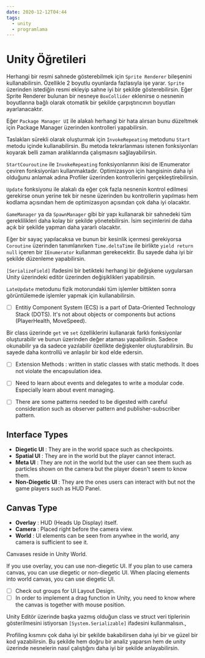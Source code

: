 ```yaml
---
date: 2020-12-12T04:44
tags:
  - unity
  - programlama
---
```


# Unity Öğretileri

Herhangi bir resmi sahnede gösterebilmek için `Sprite Renderer` bileşenini kullanabilirsin. Özellikle 2 boyutlu oyunlarda fazlasıyla işe yarar. `Sprite` üzerinden istediğin resmi ekleyip sahne iyi bir şekilde gösterebilirsin. Eğer Sprite Renderer bulunan bir nesneye `BoxCollider` eklenirse o nesnenin boyutlarına bağlı olarak otomatik bir şekilde çarpıştırıcının boyutları ayarlanacaktır.

Eğer `Package Manager UI` ile alakalı herhangi bir hata alırsan bunu düzeltmek için Package Manager üzerinden kontrolleri yapabilirsin.

Taslakları sürekli olarak oluşturmak için `InvokeRepeating` metodunu `Start` metodu içinde kullanabilirsin. Bu metoda tekrarlanması istenen fonksiyonları koyarak belli zaman aralıklarında çalışmasını sağlayabilirsin.

`StartCouroutine` ile `InvokeRepeating` fonksiyonlarının ikisi de IEnumerator çeviren fonksiyonları kullanmaktadır. Optimizasyon için hangisinin daha iyi olduğunu anlamak adına Profiler üzerinden kontrollerini gerçekleştirebilirsin. 

`Update` fonksiyonu ile alakalı da eğer çok fazla nesnenin kontrol edilmesi gerekirse onun yerine tek bir nesne üzerinden bu kontrollerin yapılması hem kodlama açısından hem de optimizasyon açısından çok daha iyi olacaktır.

`GameManager` ya da `SpawnManager` gibi bir yapı kullanarak bir sahnedeki tüm gereklilikleri daha kolay bir şekilde yönetebilirsin. İsim seçimlerini de daha açık bir şekilde yapman daha yararlı olacaktır.

Eğer bir sayaç yapılacaksa ve bunun bir kesinlik içermesi gerekiyorsa `Coroutine` üzerinden tanımlanırken `Time.deltaTime` ile birlikte `yield return null` içeren bir `IEnumerator` kullanman gerekecektir. Bu sayede daha iyi bir şekilde düzenleme yapabilirsin.

`[SerializeField]` ifadesini bir betikteki herhangi bir değişkene uygularsan Unity üzerindeki editör üzerinden değişiklikleri yapabilirsin.

`LateUpdate` metodunu fizik motorundaki tüm işlemler bittikten sonra görüntülemede işlemler yapmak için kullanabilirsin.

* [ ] Entitiy Component System (ECS) is a part of Data-Oriented Technology Stack (DOTS). It's not about objects or components but actions (PlayerHealth, MoveSpeed).

Bir class üzerinde `get` ve `set` özelliklerini kullanarak farklı fonksiyonlar oluşturabilir ve bunun üzerinden değer ataması yapabilirsin. Sadece okunabilir ya da sadece yazılabilir özellikte değişkenler oluşturabilirsin. Bu sayede daha kontrollü ve anlaşılır bir kod elde edersin.

* [ ] Extension Methods : written in static classes with static methods. It does not violate the encapsulation idea.

* [ ] Need to learn about events and delegates to write a modular code. Especially learn about event managing.

* [ ] There are some patterns needed to be digested with careful consideration such as observer pattern and publisher-subscriber pattern.

## Interface Types
- **Diegetic UI** : They are in the world space such as checkpoints.
- **Spatial UI** : They are in the world but the player cannot interact.
- **Meta UI** : They are not in the world but the user can see them such as particles shown on the camera but the player doesn't seem to know them.
- **Non-Diegetic UI** : They are the ones users can interact with but not the game players such as HUD Panel.

## Canvas Type
- **Overlay** : HUD (Heads Up Display) itself.
- **Camera** : Placed right before the camera view.
- **World** : UI elements can be seen from anywhee in the world, any camera is sufficient to see it.

Canvases reside in Unity World.

If you use overlay, you can use non-diegetic UI. If you plan to use camera canvas, you can use diegetic or non-diegetic UI. When placing elements into world canvas, you can use diegetic UI.

* [ ] Check out groups for UI Layout Design.
* [ ] In order to implement a drag function in Unity, you need to know where the canvas is together with mouse position.

Unity Editör üzerinde başka yazmış olduğun class ve struct veri tiplerinin gösterilmesini istiyorsan `[System.Serializable]` ifadesini kullanmalısın.,

Profiling kısmını çok daha iyi bir şekilde bakabilirsen daha iyi bir ve güzel bir kod yazabilirsin. Bu şekilde hem doğru bir analiz yaparsın hem de unity üzerinde nesnelerin nasıl çalıştığını daha iyi bir şekilde anlayabilirsin.



